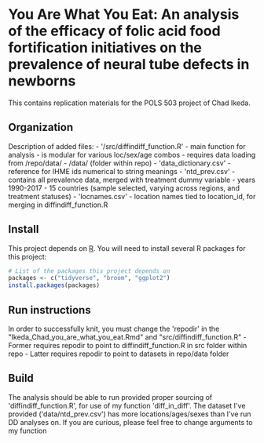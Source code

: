 # You Are What You Eat: An analysis of the efficacy of folic acid food fortification initiatives on the prevalence of neural tube defects in newborns

This contains replication materials for the POLS 503 project of Chad Ikeda.

## Organization

Description of added files:
	- '/src/diffindiff_function.R'
		- main function for analysis
		- is modular for various loc/sex/age combos
		- requires data loading from /repo/data/
	- /data/ (folder within repo)
		- 'data_dictionary.csv' - reference for IHME ids numerical to string meanings
		- 'ntd_prev.csv' - contains all prevalence data, merged with treatment dummy variable
			- years 1990-2017
			- 15 countries (sample selected, varying across regions, and treatment statuses)
		- 'locnames.csv' - location names tied to location_id, for merging in diffindiff_function.R

## Install

This project depends on [R](https://cran.r-project.org/). 
You will need to install several R packages for this project:
```r
# List of the packages this project depends on
packages <- c("tidyverse", "broom", "ggplot2")
install.packages(packages)
```
## Run instructions

In order to successfully knit, you must change the 'repodir' in the "Ikeda_Chad_you_are_what_you_eat.Rmd" and "src/diffindiff_function.R"
	- Former requires repodir to point to diffindiff_function.R in src folder within repo
	- Latter requires repodir to point to datasets in repo/data folder

## Build

The analysis should be able to run provided proper sourcing of 'diffindiff_function.R', for use of my function 'diff_in_diff'. The dataset I've provided ('data/ntd_prev.csv') has more locations/ages/sexes than I've run DD analyses on. If you are curious, please feel free to change arguments to my function